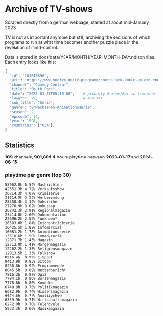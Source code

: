 # Archive of TV-shows

Scraped directly from a german webpage, started at about mid-January 2023.

TV is not as important anymore but still, archiving the decisions of which programs to run at what time
becomes another puzzle piece in the revelation of mind-control.. 

Data is stored in [docs/data/YEAR/MONTH/YEAR-MONTH-DAY.ndjson](docs/data/) files. 
Each entry looks like this:

```python
{
  "id": "181043890", 
  "url": "https://www.hoerzu.de/tv-programm/south-park-kohle-an-den-chefkoch/bid_181043890/", 
  "channel": "Comedy Central", 
  "title": "South Park", 
  "date": "2023-01-17T05:15:00",    # probably Europe/Berlin timezone 
  "length": 25,                     # minutes 
  "sub_title": "Serie", 
  "genre": "Erwachsenen-Animationsserie", 
  "season": 2, 
  "episode": 14, 
  "year": 1998, 
  "countries": ["USA"],
}
```

## Statistics

**109** channels, **901,684.4** hours playtime between **2023-01-17** and **2024-06-15**


### playtime per genre (top 30)

    58962.8h 6.54% Nachrichten
    42551.3h 4.72% Verkaufsshow
    36714.3h 4.07% Krimiserie
    31814.9h 3.53% Werbesendung
    28350.4h 3.14% Dokureihe
    27270.9h 3.02% Dokusoap
    26242.3h 2.91% Regionalmagazin
    23414.0h 2.60% Dokumentation
    22696.2h 2.52% *unknown*
    16583.0h 1.84% Zeichentrickserie
    16425.5h 1.82% Infomercial
    16081.2h 1.78% Animationsserie
    13518.6h 1.50% Comedyserie
    12871.7h 1.43% Magazin
    12712.0h 1.41% Morgenmagazin
    12202.2h 1.35% Religionsmagazin
    12013.5h 1.33% Talkshow
    8916.4h  0.99% E-Sport
    8413.9h  0.93% Sitcom
    8268.6h  0.92% Programmende
    8045.5h  0.89% Wetterbericht
    7816.2h  0.87% Quiz
    7794.1h  0.86% Börsenmagazin
    7776.8h  0.86% Komödie
    6748.8h  0.75% Politikmagazin
    6682.9h  0.74% Wissensmagazin
    6674.8h  0.74% Realityshow
    6359.9h  0.71% Wirtschaftsmagazin
    6272.0h  0.70% Telenovela
    5933.3h  0.66% Musikmagazin

